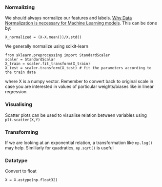 ### Normalizing
We should always normalize our features and labels. [Why Data Normalization is necessary for Machine Learning models](https://medium.com/@urvashilluniya/why-data-normalization-is-necessary-for-machine-learning-models-681b65a05029).
This can be done by:
```
X_normalized = (X-X.mean())/X.std()
```
We generally normalize using scikit-learn
```
from sklearn.preprocessing import StandardScaler
scaler = StandardScalar
X_train = scaler.fit_transform(X_train)
X_test = scaler.transform(X_test) # fit the parameters according to the train data
```
where X is a numpy vector. Remember to convert back to original scale in case you are interested in values of particular weights/biases like in linear regression.

### Visualising 
Scatter plots can be used to visualise relation between variables using ```plt.scatter(X,Y)```

### Transforming
If we are looking at an exponential relation, a transformation like ```np.log()``` may help. Similiarly for quadratics, ```np.sqrt()``` is useful

### Datatype
Convert to float
```
X = X.astype(np.float32)
```

